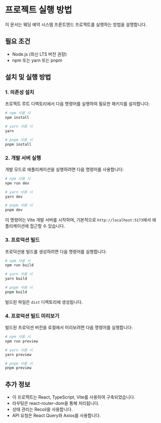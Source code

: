 # 프로젝트 실행 방법

이 문서는 웨딩 예약 시스템 프론트엔드 프로젝트를 실행하는 방법을 설명합니다.

## 필요 조건

- Node.js (최신 LTS 버전 권장)
- npm 또는 yarn 또는 pnpm

## 설치 및 실행 방법

### 1. 의존성 설치

프로젝트 루트 디렉토리에서 다음 명령어를 실행하여 필요한 패키지를 설치합니다:

```bash
# npm 사용 시
npm install

# yarn 사용 시
yarn

# pnpm 사용 시
pnpm install
```

### 2. 개발 서버 실행

개발 모드로 애플리케이션을 실행하려면 다음 명령어를 사용합니다:

```bash
# npm 사용 시
npm run dev

# yarn 사용 시
yarn dev

# pnpm 사용 시
pnpm dev
```

이 명령어는 Vite 개발 서버를 시작하며, 기본적으로 `http://localhost:5173`에서 애플리케이션에 접근할 수 있습니다.

### 3. 프로덕션 빌드

프로덕션용 빌드를 생성하려면 다음 명령어를 실행합니다:

```bash
# npm 사용 시
npm run build

# yarn 사용 시
yarn build

# pnpm 사용 시
pnpm build
```

빌드된 파일은 `dist` 디렉토리에 생성됩니다.

### 4. 프로덕션 빌드 미리보기

빌드된 프로덕션 버전을 로컬에서 미리보려면 다음 명령어를 실행합니다:

```bash
# npm 사용 시
npm run preview

# yarn 사용 시
yarn preview

# pnpm 사용 시
pnpm preview
```

## 추가 정보

- 이 프로젝트는 React, TypeScript, Vite를 사용하여 구축되었습니다.
- 라우팅은 react-router-dom을 통해 처리됩니다.
- 상태 관리는 Recoil을 사용합니다.
- API 요청은 React Query와 Axios를 사용합니다.